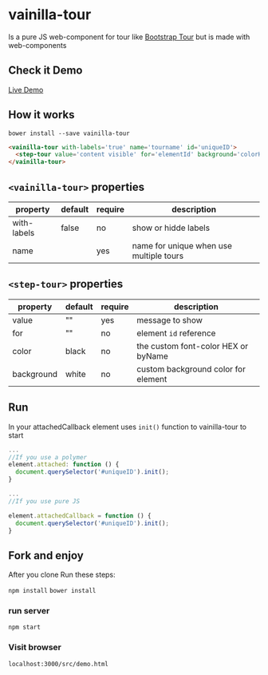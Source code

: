 # vainilla-tour
Is a pure JS web-component for tour like [Bootstrap Tour](http://bootstraptour.com/) but is made with web-components

## Check it Demo

[Live Demo](http://enrique199413.github.io/vainilla-tour/)

## How it works

``` bower install --save vainilla-tour ```

```html
<vainilla-tour with-labels='true' name='tourname' id='uniqueID'>
  <step-tour value='content visible' for='elementId' background='colorHEX' color='colorHEX'></step-tour>
</vainilla-tour>
```
## `<vainilla-tour>` properties
|property   | default | require  |  description |
|---|---|---|---|
|with-labels   | false | no  |  show or hidde labels |
|name   |  | yes  |  name for unique when use multiple tours |


## `<step-tour>` properties

|property   | default | require  |  description |
|---|---|---|---|
| value | ""  | yes  | message to show  |
| for | ""  | no  | element `id` reference  |
| color  |  black | no  | the custom font-color HEX or byName |
| background  | white  | no   | custom background color for element  |


## Run

In your attachedCallback element uses `init()` function to vainilla-tour to start

```JavaScript
...
//If you use a polymer
element.attached: function () {
  document.querySelector('#uniqueID').init();
}

...
//If you use pure JS

element.attachedCallback = function () {
  document.querySelector('#uniqueID').init();
}
```

## Fork and enjoy

After you clone Run these steps:

`npm install` `bower install`

### run server

`npm start`

### Visit browser

`localhost:3000/src/demo.html`
